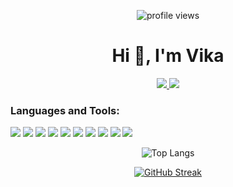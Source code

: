 <p align="center">
  <img src="https://komarev.com/ghpvc/?username=ViktoriaSharifullina&color=green" alt="profile views">
</p>

<h1 align="center">Hi 👋, I'm Vika</h1>
<p align="center">
<a href="https://t.me/v_sharifullina" ><img src="https://img.shields.io/badge/Telegram-2CA5E0?style=for-the-badge&logo=telegram&logoColor=white" /> </a>
<a href="viktoriasharifullina@gmail.com" ><img src="https://img.shields.io/badge/Gmail-D14836?style=for-the-badge&logo=gmail&logoColor=white" /> </a>
</p>

<h3 align="left">Languages and Tools:</h3>
<p align="left">
  <img src="https://img.shields.io/badge/php-%23777BB4.svg?style=for-the-badge&logo=php&logoColor=white"/>
  <img src="https://img.shields.io/badge/laravel-%23FF2D20.svg?style=for-the-badge&logo=laravel&logoColor=white"  />
  <img src="https://img.shields.io/badge/javascript-%23323330.svg?style=for-the-badge&logo=javascript&logoColor=%23F7DF1E"/>
  <img src="https://img.shields.io/badge/css3-%231572B6.svg?style=for-the-badge&logo=css3&logoColor=white" />
  <img src="https://img.shields.io/badge/html5-%23E34F26.svg?style=for-the-badge&logo=html5&logoColor=white" />
  <img src="https://img.shields.io/badge/git-%23F05033.svg?style=for-the-badge&logo=git&logoColor=white" />
  <img src="https://img.shields.io/badge/Linux-FCC624?style=for-the-badge&logo=linux&logoColor=black"/>
  <img src="https://img.shields.io/badge/mysql-4479A1.svg?style=for-the-badge&logo=mysql&logoColor=white" />
  <img src="https://img.shields.io/badge/postgres-%23316192.svg?style=for-the-badge&logo=postgresql&logoColor=white"/>
  <img src="https://img.shields.io/badge/docker-%230db7ed.svg?style=for-the-badge&logo=docker&logoColor=white"/>
</p>

<p align="center">
      <a><img src="https://github-readme-stats.vercel.app/api/top-langs/?username=ViktoriaSharifullina&langs_count=6&layout=compact&theme=calm-pinkt&hide=python,c%23" alt="Top Langs"></a>
</p>

<p align="center">
      <a href="https://git.io/streak-stats"><img src="https://github-readme-streak-stats.herokuapp.com?user=ViktoriaSharifullina&theme=calm-pink&hide_border=%D0%9B%D0%9E%D0%96%D0%AC" alt="GitHub Streak" /></a>
</p>

